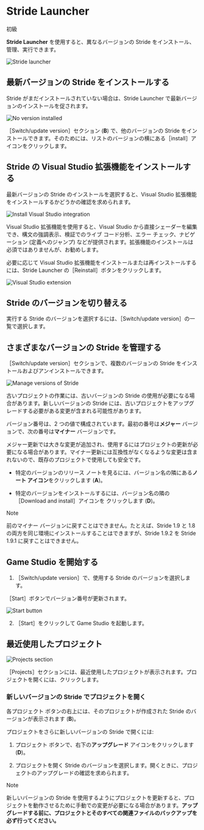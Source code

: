 # Stride Launcher

<span class="badge text-bg-primary">初級</span>

**Stride Launcher** を使用すると、異なるバージョンの Stride をインストール、管理、実行できます。

![Stride launcher](media/stride-launcher-interface.png)

## 最新バージョンの Stride をインストールする

Stride がまだインストールされていない場合は、Stride Launcher で最新バージョンのインストールを促されます。

![No version installed](../get-started/media/stride-launcher-install-last-version.png)

［Switch/update version］セクション (**B**) で、他のバージョンの Stride をインストールできます。そのためには、リストのバージョンの横にある［install］アイコンをクリックします。

## Stride の Visual Studio 拡張機能をインストールする

最新バージョンの Stride のインストールを選択すると、Visual Studio 拡張機能をインストールするかどうかの確認を求められます。

![Install Visual Studio integration](../get-started/media/install-VS-plug-in-prompt.png)

Visual Studio 拡張機能を使用すると、Visual Studio から直接シェーダーを編集でき、構文の強調表示、検証でのライブ コード分析、エラー チェック、ナビゲーション (定義へのジャンプ) などが提供されます。拡張機能のインストールは必須ではありませんが、お勧めします。

必要に応じて Visual Studio 拡張機能をインストールまたは再インストールするには、Stride Launcher の［Reinstall］ボタンをクリックします。

![Visual Studio extension](media/stride-launcher-visual-studio-plugin.png)

## Stride のバージョンを切り替える

実行する Stride のバージョンを選択するには、［Switch/update version］の一覧で選択します。

## さまざまなバージョンの Stride を管理する

［Switch/update version］セクションで、複数のバージョンの Stride をインストールおよびアンインストールできます。

![Manage versions of Stride](../get-started/media/stride-launcher-various-versions.png)

古いプロジェクトの作業には、古いバージョンの Stride の使用が必要になる場合があります。新しいバージョンの Stride には、古いプロジェクトをアップグレードする必要がある変更が含まれる可能性があります。

バージョン番号は、2 つの値で構成されています。最初の番号は**メジャー** バージョンで、次の番号は**マイナー** バージョンです。

メジャー更新では大きな変更が追加され、使用するにはプロジェクトの更新が必要になる場合があります。マイナー更新には互換性がなくなるような変更は含まれないので、既存のプロジェクトで使用しても安全です。

* 特定のバージョンのリリース ノートを見るには、バージョン名の隣にある**ノート アイコン**をクリックします (**A**)。

* 特定のバージョンをインストールするには、バージョン名の隣の［Download and install］アイコンを
クリックします (**D**)。

>[!NOTE]
>前のマイナー バージョンに戻すことはできません。たとえば、Stride 1.9 と 1.8 の両方を同じ環境にインストールすることはできますが、Stride 1.9.2 を Stride 1.9.1 に戻すことはできません。

## Game Studio を開始する

1. ［Switch/update version］で、使用する Stride のバージョンを選択します。

  ［Start］ボタンでバージョン番号が更新されます。

   ![Start button](media/stride-launcher-start-button.png)

2. ［Start］をクリックして Game Studio を起動します。

## 最近使用したプロジェクト

![Projects section](media/stride-launcher-projects-section.png)

［Projects］セクションには、最近使用したプロジェクトが表示されます。プロジェクトを開くには、クリックします。

### 新しいバージョンの Stride でプロジェクトを開く

各プロジェクト ボタンの右上には、そのプロジェクトが作成された Stride のバージョンが表示されます (**B**)。

プロジェクトをさらに新しいバージョンの Stride で開くには:

1. プロジェクト ボタンで、右下の**アップグレード** アイコンをクリックします (**D**)。

2. プロジェクトを開く Stride のバージョンを選択します。開くときに、プロジェクトのアップグレードの確認を求められます。

>[!NOTE]
>新しいバージョンの Stride を使用するようにプロジェクトを更新すると、プロジェクトを動作させるために手動での変更が必要になる場合があります。**アップグレードする前に、プロジェクトとそのすべての関連ファイルのバックアップを必ず行ってください。**
